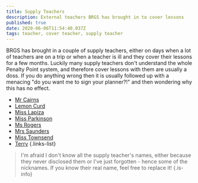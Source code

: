 ```yaml
---
title: Supply Teachers
description: External teachers BRGS has brought in to cover lessons
published: true
date: 2020-06-06T11:54:40.037Z
tags: teacher, cover teacher, supply teacher
---
```


BRGS has brought in a couple of supply teachers, either on days when a lot of teachers are on a trip or when a teacher is ill and they cover their lessons for a few months.
Luckily many supply teachers don't understand the whole Penalty Point system, and therefore cover lessons with them are usually a doss. If you do anything wrong then it is usually followed up with a menacing "do you want me to sign your planner?!" and then wondering why this has no effect.

- [Mr Cairns](/teachers/past-teachers/mr-cairns)
- [Lemon Curd](/teachers/supply-teachers/lemon-curd)
- [Miss Lapiza](/teachers/miss-lapiza)
- [Miss Parkinson](/teachers/supply-teachers/miss-parkinson)
- [Ms Rogers](/teachers/past-teachers/ms-rogers)
- [Mrs Saunders](/teachers/mrs-saunders)
- [Miss Townsend](/teachers/past-teachers/miss-townsend)
- [Terry](/teachers/supply-teachers/terry)
{.links-list}

> I'm afraid I don't know all the supply teacher's names, either because they never disclosed them or I've just forgotten - hence some of the nicknames. If you know their real name, feel free to replace it!
{.is-info}
